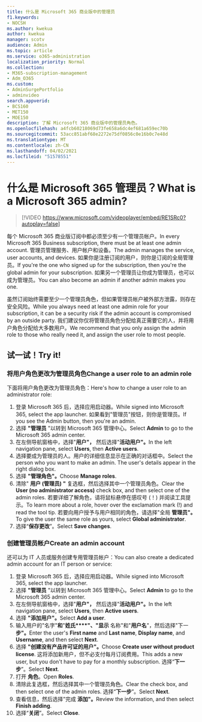 ```yaml
---
title: 什么是 Microsoft 365 商业版中的管理员
f1.keywords:
- NOCSH
ms.author: kwekua
author: kwekua
manager: scotv
audience: Admin
ms.topic: article
ms.service: o365-administration
localization_priority: Normal
ms.collection:
- M365-subscription-management
- Adm_O365
ms.custom:
- AdminSurgePortfolio
- adminvideo
search.appverid:
- BCS160
- MET150
- MOE150
description: 了解 Microsoft 365 商业版中的管理员角色。
ms.openlocfilehash: a4fcb60218069d73fe658a6dc4ef681a659ec70b
ms.sourcegitcommit: 53acc851abf68e2272e75df0856c0e16b0c7e48d
ms.translationtype: MT
ms.contentlocale: zh-CN
ms.lasthandoff: 04/02/2021
ms.locfileid: "51578551"
---
```

# <a name="what-is-a-microsoft-365-admin"></a><span data-ttu-id="5d9e4-103">什么是 Microsoft 365 管理员？</span><span class="sxs-lookup"><span data-stu-id="5d9e4-103">What is a Microsoft 365 admin?</span></span>

> [!VIDEO https://www.microsoft.com/videoplayer/embed/RE1SRc0?autoplay=false]

<span data-ttu-id="5d9e4-104">每个 Microsoft 365 商业版订阅中都必须至少有一个管理员帐户。</span><span class="sxs-lookup"><span data-stu-id="5d9e4-104">In every Microsoft 365 Business subscription, there must be at least one admin account.</span></span> <span data-ttu-id="5d9e4-105">管理员管理服务、用户帐户和设备。</span><span class="sxs-lookup"><span data-stu-id="5d9e4-105">The admin manages the service, user accounts, and devices.</span></span> <span data-ttu-id="5d9e4-106">如果你是注册订阅的用户，则你是订阅的全局管理员。</span><span class="sxs-lookup"><span data-stu-id="5d9e4-106">If you're the one who signed up for the subscription, then you're the global admin for your subscription.</span></span> <span data-ttu-id="5d9e4-107">如果另一个管理员让你成为管理员，也可以成为管理员。</span><span class="sxs-lookup"><span data-stu-id="5d9e4-107">You can also become an admin if another admin makes you one.</span></span>

<span data-ttu-id="5d9e4-108">虽然订阅始终需要至少一个管理员角色，但如果管理员帐户被外部方泄露，则存在安全风险。</span><span class="sxs-lookup"><span data-stu-id="5d9e4-108">While you always need at least one admin role for your subscription, it can be a security risk if the admin account is compromised by an outside party.</span></span> <span data-ttu-id="5d9e4-109">我们建议你仅将管理员角色分配给真正需要它的人，并将用户角色分配给大多数用户。</span><span class="sxs-lookup"><span data-stu-id="5d9e4-109">We recommend that you only assign the admin role to those who really need it, and assign the user role to most people.</span></span>

## <a name="try-it"></a><span data-ttu-id="5d9e4-110">试一试！</span><span class="sxs-lookup"><span data-stu-id="5d9e4-110">Try it!</span></span>

### <a name="change-a-user-role-to-an-admin-role"></a><span data-ttu-id="5d9e4-111">将用户角色更改为管理员角色</span><span class="sxs-lookup"><span data-stu-id="5d9e4-111">Change a user role to an admin role</span></span>

<span data-ttu-id="5d9e4-112">下面将用户角色更改为管理员角色：</span><span class="sxs-lookup"><span data-stu-id="5d9e4-112">Here's how to change a user role to an administrator role:</span></span>

1. <span data-ttu-id="5d9e4-113">登录 Microsoft 365 后，选择应用启动器。</span><span class="sxs-lookup"><span data-stu-id="5d9e4-113">While signed into Microsoft 365, select the app launcher.</span></span> <span data-ttu-id="5d9e4-114">如果看到"管理员"按钮，则你是管理员。</span><span class="sxs-lookup"><span data-stu-id="5d9e4-114">If you see the Admin button, then you're an admin.</span></span>
1. <span data-ttu-id="5d9e4-115">选择 **"管理员** "以转到 Microsoft 365 管理中心。</span><span class="sxs-lookup"><span data-stu-id="5d9e4-115">Select **Admin** to go to the Microsoft 365 admin center.</span></span>
1. <span data-ttu-id="5d9e4-116">在左侧导航窗格中，选择"**用户"，** 然后选择"**活动用户"。**</span><span class="sxs-lookup"><span data-stu-id="5d9e4-116">In the left navigation pane, select **Users**, then **Active users**.</span></span>
1. <span data-ttu-id="5d9e4-117">选择要成为管理员的人。用户的详细信息显示在正确的对话框中。</span><span class="sxs-lookup"><span data-stu-id="5d9e4-117">Select the person who you want to make an admin. The user's details appear in the right dialog box.</span></span>
1. <span data-ttu-id="5d9e4-118">选择 **"管理角色"。**</span><span class="sxs-lookup"><span data-stu-id="5d9e4-118">Choose **Manage roles**.</span></span>
1. <span data-ttu-id="5d9e4-119">清除" **用户 (管理员) "** 复选框，然后选择其中一个管理员角色。</span><span class="sxs-lookup"><span data-stu-id="5d9e4-119">Clear the **User (no administrator access)** check box, and then select one of the admin roles.</span></span> <span data-ttu-id="5d9e4-120">若要详细了解角色，请将鼠标悬停在感叹号 (！) 并阅读工具提示。</span><span class="sxs-lookup"><span data-stu-id="5d9e4-120">To learn more about a role, hover over the exclamation mark (!) and read the tool tip.</span></span> <span data-ttu-id="5d9e4-121">若要向用户授予与用户相同的角色，请选择"全局 **管理员"。**</span><span class="sxs-lookup"><span data-stu-id="5d9e4-121">To give the user the same role as  yours, select **Global administrator**.</span></span>
1. <span data-ttu-id="5d9e4-122">选择“**保存更改**”。</span><span class="sxs-lookup"><span data-stu-id="5d9e4-122">Select **Save changes**.</span></span>

### <a name="create-an-admin-account"></a><span data-ttu-id="5d9e4-123">创建管理员帐户</span><span class="sxs-lookup"><span data-stu-id="5d9e4-123">Create an admin account</span></span> 

<span data-ttu-id="5d9e4-124">还可以为 IT 人员或服务创建专用管理员帐户：</span><span class="sxs-lookup"><span data-stu-id="5d9e4-124">You can also create a dedicated admin account for an IT person or service:</span></span>

1. <span data-ttu-id="5d9e4-125">登录 Microsoft 365 后，选择应用启动器。</span><span class="sxs-lookup"><span data-stu-id="5d9e4-125">While signed into Microsoft 365, select the app launcher.</span></span>
1. <span data-ttu-id="5d9e4-126">选择 **"管理员** "以转到 Microsoft 365 管理中心。</span><span class="sxs-lookup"><span data-stu-id="5d9e4-126">Select **Admin** to go to the Microsoft 365 admin center.</span></span>
1. <span data-ttu-id="5d9e4-127">在左侧导航窗格中，选择"**用户"，** 然后选择"**活动用户"。**</span><span class="sxs-lookup"><span data-stu-id="5d9e4-127">In the left navigation pane, select **Users**, then **Active users**.</span></span>
1. <span data-ttu-id="5d9e4-128">选择 **"添加用户"。**</span><span class="sxs-lookup"><span data-stu-id="5d9e4-128">Select **Add a user**.</span></span>
1. <span data-ttu-id="5d9e4-129">输入用户的"名字"**和**"**姓氏\*\*\*\*"、"显示** 名称"和"**用户名**"，然后选择"下一 **步"。**</span><span class="sxs-lookup"><span data-stu-id="5d9e4-129">Enter the user's **First name** and **Last name**, **Display name**, and **Username**, and then select **Next**.</span></span>
1. <span data-ttu-id="5d9e4-130">选择 **"创建没有产品许可证的用户"。**</span><span class="sxs-lookup"><span data-stu-id="5d9e4-130">Choose **Create user without product license**.</span></span> <span data-ttu-id="5d9e4-131">这将添加新用户，但不必支付每月订阅费用。</span><span class="sxs-lookup"><span data-stu-id="5d9e4-131">This adds a new user, but you don't have to pay for a monthly subscription.</span></span> <span data-ttu-id="5d9e4-132">选择“**下一步**”。</span><span class="sxs-lookup"><span data-stu-id="5d9e4-132">Select **Next**.</span></span>
1. <span data-ttu-id="5d9e4-133">打开 **角色**。</span><span class="sxs-lookup"><span data-stu-id="5d9e4-133">Open **Roles**.</span></span>
1. <span data-ttu-id="5d9e4-134">清除此复选框，然后选择其中一个管理员角色。</span><span class="sxs-lookup"><span data-stu-id="5d9e4-134">Clear the  check box, and then select one of the admin roles.</span></span> <span data-ttu-id="5d9e4-135">选择“**下一步**”。</span><span class="sxs-lookup"><span data-stu-id="5d9e4-135">Select **Next**.</span></span>
1. <span data-ttu-id="5d9e4-136">查看信息，然后选择"完成 **添加"。**</span><span class="sxs-lookup"><span data-stu-id="5d9e4-136">Review the information, and then select **Finish adding**.</span></span>
1. <span data-ttu-id="5d9e4-137">选择“**关闭**”。</span><span class="sxs-lookup"><span data-stu-id="5d9e4-137">Select **Close**.</span></span>
